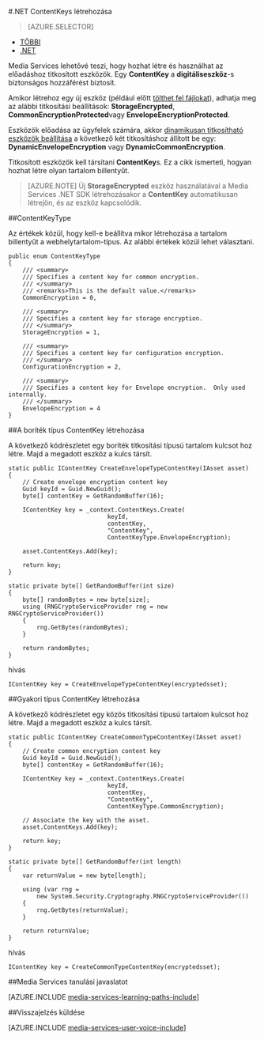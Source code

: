 <properties 
    pageTitle=".NET ContentKeys létrehozása" 
    description="Megtudhatja, hogy miként hozhat létre, amely biztonságos hozzáférés nyújtása eszközökhöz tartalom billentyűk." 
    services="media-services" 
    documentationCenter="" 
    authors="Juliako" 
    manager="erikre" 
    editor=""/>

<tags 
    ms.service="media-services" 
    ms.workload="media" 
    ms.tgt_pltfrm="na" 
    ms.devlang="na" 
    ms.topic="article" 
    ms.date="09/26/2016"
    ms.author="juliako"/>


#<a name="create-contentkeys-with-net"></a>.NET ContentKeys létrehozása

> [AZURE.SELECTOR]
- [TÖBBI](media-services-rest-create-contentkey.md)
- [.NET](media-services-dotnet-create-contentkey.md)

Media Services lehetővé teszi, hogy hozhat létre és használhat az előadáshoz titkosított eszközök. Egy **ContentKey** a **digitáliseszköz**-s biztonságos hozzáférést biztosít. 

Amikor létrehoz egy új eszköz (például előtt [tölthet fel fájlokat](media-services-dotnet-upload-files.md)), adhatja meg az alábbi titkosítási beállítások: **StorageEncrypted**, **CommonEncryptionProtected**vagy **EnvelopeEncryptionProtected**. 

Eszközök előadása az ügyfelek számára, akkor [dinamikusan titkosítható eszközök beállítása](media-services-dotnet-configure-asset-delivery-policy.md) a következő két titkosításhoz állított be egy: **DynamicEnvelopeEncryption** vagy **DynamicCommonEncryption**.

Titkosított eszközök kell társítani **ContentKey**s. Ez a cikk ismerteti, hogyan hozhat létre olyan tartalom billentyűt.

>[AZURE.NOTE] Új **StorageEncrypted** eszköz használatával a Media Services .NET SDK létrehozásakor a **ContentKey** automatikusan létrejön, és az eszköz kapcsolódik.

##<a name="contentkeytype"></a>ContentKeyType

Az értékek közül, hogy kell-e beállítva mikor létrehozása a tartalom billentyűt a webhelytartalom-típus. Az alábbi értékek közül lehet választani. 

    public enum ContentKeyType
    {
        /// <summary>
        /// Specifies a content key for common encryption.
        /// </summary>
        /// <remarks>This is the default value.</remarks>
        CommonEncryption = 0,

        /// <summary>
        /// Specifies a content key for storage encryption.
        /// </summary>
        StorageEncryption = 1,

        /// <summary>
        /// Specifies a content key for configuration encryption.
        /// </summary>
        ConfigurationEncryption = 2,

        /// <summary>
        /// Specifies a content key for Envelope encryption.  Only used internally.
        /// </summary>
        EnvelopeEncryption = 4
    }

##<a id="envelope_contentkey"></a>A boríték típus ContentKey létrehozása

A következő kódrészletet egy boríték titkosítási típusú tartalom kulcsot hoz létre. Majd a megadott eszköz a kulcs társít.

    static public IContentKey CreateEnvelopeTypeContentKey(IAsset asset)
    {
        // Create envelope encryption content key
        Guid keyId = Guid.NewGuid();
        byte[] contentKey = GetRandomBuffer(16);

        IContentKey key = _context.ContentKeys.Create(
                                keyId,
                                contentKey,
                                "ContentKey",
                                ContentKeyType.EnvelopeEncryption);

        asset.ContentKeys.Add(key);

        return key;
    }

    static private byte[] GetRandomBuffer(int size)
    {
        byte[] randomBytes = new byte[size];
        using (RNGCryptoServiceProvider rng = new RNGCryptoServiceProvider())
        {
            rng.GetBytes(randomBytes);
        }

        return randomBytes;
    }

hívás

    IContentKey key = CreateEnvelopeTypeContentKey(encryptedsset);



##<a id="common_contentkey"></a>Gyakori típus ContentKey létrehozása    

A következő kódrészletet egy közös titkosítási típusú tartalom kulcsot hoz létre. Majd a megadott eszköz a kulcs társít.

    static public IContentKey CreateCommonTypeContentKey(IAsset asset)
    {
        // Create common encryption content key
        Guid keyId = Guid.NewGuid();
        byte[] contentKey = GetRandomBuffer(16);

        IContentKey key = _context.ContentKeys.Create(
                                keyId,
                                contentKey,
                                "ContentKey",
                                ContentKeyType.CommonEncryption);

        // Associate the key with the asset.
        asset.ContentKeys.Add(key);

        return key;
    }

    static private byte[] GetRandomBuffer(int length)
    {
        var returnValue = new byte[length];

        using (var rng =
            new System.Security.Cryptography.RNGCryptoServiceProvider())
        {
            rng.GetBytes(returnValue);
        }

        return returnValue;
    }
hívás

    IContentKey key = CreateCommonTypeContentKey(encryptedsset); 


##<a name="media-services-learning-paths"></a>Media Services tanulási javaslatot

[AZURE.INCLUDE [media-services-learning-paths-include](../../includes/media-services-learning-paths-include.md)]

##<a name="provide-feedback"></a>Visszajelzés küldése

[AZURE.INCLUDE [media-services-user-voice-include](../../includes/media-services-user-voice-include.md)]
